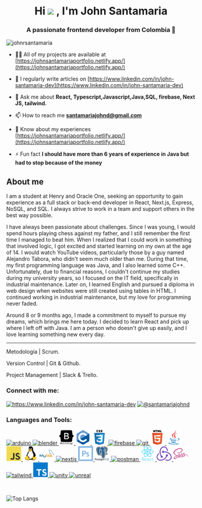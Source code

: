 <h1 align="center">Hi  <img src = "https://raw.githubusercontent.com/MartinHeinz/MartinHeinz/master/wave.gif" width = 30px> , I'm John Santamaria</h1>
<h3 align="center">A passionate frontend developer from Colombia 🌄</h3>

<p align="left"> <img src="https://komarev.com/ghpvc/?username=johnrsantamaria&label=Profile%20views&color=0e75b6&style=flat" alt="johnrsantamaria" /> </p>

- 👨‍💻 All of my projects are available at [https://johnsantamariaportfolio.netlify.app/](https://johnsantamariaportfolio.netlify.app/)

- 📝 I regularly write articles on [https://www.linkedin.com/in/john-santamaria-dev](https://www.linkedin.com/in/john-santamaria-dev)

- 💬 Ask me about **React, Typescript,Javascript,Java,SQL, firebase, Next JS, tailwind.**

- 📫 How to reach me **santamariajohnd@gmail.com**

- 📄 Know about my experiences [https://johnsantamariaportfolio.netlify.app/](https://johnsantamariaportfolio.netlify.app/)

- ⚡ Fun fact **I should have more than 6 years of experience in Java but had to stop because of the money**

<h2>About me</h2> 
<p>I am a student at Henry and Oracle One, seeking an opportunity to gain experience as a full stack or back-end developer in React, Next.js, Express, NoSQL, and SQL. I always strive to work in a team and support others in the best way possible.</p>
<p>
I have always been passionate about challenges. Since I was young, I would spend hours playing chess against my father, and I still remember the first time I managed to beat him. When I realized that I could work in something that involved logic, I got excited and started learning on my own at the age of 14. I would watch YouTube videos, particularly those by a guy named Alejandro Tabora, who didn't seem much older than me. During that time, my first programming language was Java, and I also learned some C++. Unfortunately, due to financial reasons, I couldn't continue my studies during my university years, so I focused on the IT field, specifically in industrial maintenance. Later on, I learned English and pursued a diploma in web design when websites were still created using tables in HTML. I continued working in industrial maintenance, but my love for programming never faded.
</p>
<p>
Around 8 or 9 months ago, I made a commitment to myself to pursue my dreams, which brings me here today. I decided to learn React and pick up where I left off with Java. I am a person who doesn't give up easily, and I love learning something new every day.
</p>

--- 

Metodología | Scrum.

Version Control | Git & Github.

Project Management | Slack & Trello.


<h3 align="left">Connect with me:</h3>
<p align="left">
<a href="https://www.linkedin.com/in/john-santamaria-dev" target="blank"><img align="center" src="https://raw.githubusercontent.com/rahuldkjain/github-profile-readme-generator/master/src/images/icons/Social/linked-in-alt.svg" alt="https://www.linkedin.com/in/john-santamaria-dev" height="30" width="40" /></a>
<a href="https://www.hackerearth.com/@santamariajohnd" target="blank"><img align="center" src="https://raw.githubusercontent.com/rahuldkjain/github-profile-readme-generator/master/src/images/icons/Social/hackerearth.svg" alt="@santamariajohnd" height="30" width="40" /></a>
</p>

<h3 align="left">Languages and Tools:</h3>
<p align="left"> <a href="https://www.arduino.cc/" target="_blank" rel="noreferrer"> <img src="https://cdn.worldvectorlogo.com/logos/arduino-1.svg" alt="arduino" width="40" height="40"/> </a> <a href="https://www.blender.org/" target="_blank" rel="noreferrer"> <img src="https://download.blender.org/branding/community/blender_community_badge_white.svg" alt="blender" width="40" height="40"/> </a> <a href="https://getbootstrap.com" target="_blank" rel="noreferrer"> <img src="https://raw.githubusercontent.com/devicons/devicon/master/icons/bootstrap/bootstrap-plain-wordmark.svg" alt="bootstrap" width="40" height="40"/> </a> <a href="https://www.cprogramming.com/" target="_blank" rel="noreferrer"> <img src="https://raw.githubusercontent.com/devicons/devicon/master/icons/c/c-original.svg" alt="c" width="40" height="40"/> </a> <a href="https://www.w3schools.com/css/" target="_blank" rel="noreferrer"> <img src="https://raw.githubusercontent.com/devicons/devicon/master/icons/css3/css3-original-wordmark.svg" alt="css3" width="40" height="40"/> </a> <a href="https://firebase.google.com/" target="_blank" rel="noreferrer"> <img src="https://www.vectorlogo.zone/logos/firebase/firebase-icon.svg" alt="firebase" width="40" height="40"/> </a> <a href="https://git-scm.com/" target="_blank" rel="noreferrer"> <img src="https://www.vectorlogo.zone/logos/git-scm/git-scm-icon.svg" alt="git" width="40" height="40"/> </a> <a href="https://www.w3.org/html/" target="_blank" rel="noreferrer"> <img src="https://raw.githubusercontent.com/devicons/devicon/master/icons/html5/html5-original-wordmark.svg" alt="html5" width="40" height="40"/> </a> <a href="https://www.java.com" target="_blank" rel="noreferrer"> <img src="https://raw.githubusercontent.com/devicons/devicon/master/icons/java/java-original.svg" alt="java" width="40" height="40"/> </a> <a href="https://developer.mozilla.org/en-US/docs/Web/JavaScript" target="_blank" rel="noreferrer"> <img src="https://raw.githubusercontent.com/devicons/devicon/master/icons/javascript/javascript-original.svg" alt="javascript" width="40" height="40"/> </a> <a href="https://www.linux.org/" target="_blank" rel="noreferrer"> <img src="https://raw.githubusercontent.com/devicons/devicon/master/icons/linux/linux-original.svg" alt="linux" width="40" height="40"/> </a> <a href="https://www.mysql.com/" target="_blank" rel="noreferrer"> <img src="https://raw.githubusercontent.com/devicons/devicon/master/icons/mysql/mysql-original-wordmark.svg" alt="mysql" width="40" height="40"/> </a> <a href="https://nextjs.org/" target="_blank" rel="noreferrer"> <img src="https://cdn.worldvectorlogo.com/logos/nextjs-2.svg" alt="nextjs" width="40" height="40"/> </a> <a href="https://www.photoshop.com/en" target="_blank" rel="noreferrer"> <img src="https://raw.githubusercontent.com/devicons/devicon/master/icons/photoshop/photoshop-line.svg" alt="photoshop" width="40" height="40"/> </a> <a href="https://www.postgresql.org" target="_blank" rel="noreferrer"> <img src="https://raw.githubusercontent.com/devicons/devicon/master/icons/postgresql/postgresql-original-wordmark.svg" alt="postgresql" width="40" height="40"/> </a> <a href="https://postman.com" target="_blank" rel="noreferrer"> <img src="https://www.vectorlogo.zone/logos/getpostman/getpostman-icon.svg" alt="postman" width="40" height="40"/> </a> <a href="https://reactjs.org/" target="_blank" rel="noreferrer"> <img src="https://raw.githubusercontent.com/devicons/devicon/master/icons/react/react-original-wordmark.svg" alt="react" width="40" height="40"/> </a> <a href="https://redux.js.org" target="_blank" rel="noreferrer"> <img src="https://raw.githubusercontent.com/devicons/devicon/master/icons/redux/redux-original.svg" alt="redux" width="40" height="40"/> </a> <a href="https://sass-lang.com" target="_blank" rel="noreferrer"> <img src="https://raw.githubusercontent.com/devicons/devicon/master/icons/sass/sass-original.svg" alt="sass" width="40" height="40"/> </a> <a href="https://tailwindcss.com/" target="_blank" rel="noreferrer"> <img src="https://www.vectorlogo.zone/logos/tailwindcss/tailwindcss-icon.svg" alt="tailwind" width="40" height="40"/> </a> <a href="https://www.typescriptlang.org/" target="_blank" rel="noreferrer"> <img src="https://raw.githubusercontent.com/devicons/devicon/master/icons/typescript/typescript-original.svg" alt="typescript" width="40" height="40"/> </a> <a href="https://unity.com/" target="_blank" rel="noreferrer"> <img src="https://www.vectorlogo.zone/logos/unity3d/unity3d-icon.svg" alt="unity" width="40" height="40"/> </a> <a href="https://unrealengine.com/" target="_blank" rel="noreferrer"> <img src="https://raw.githubusercontent.com/kenangundogan/fontisto/036b7eca71aab1bef8e6a0518f7329f13ed62f6b/icons/svg/brand/unreal-engine.svg" alt="unreal" width="40" height="40"/> </a> </p>

<br/>

![Top Langs](https://github-readme-stats.vercel.app/api/top-langs/?username=JohnRSantamaria&hide_progress=false)

